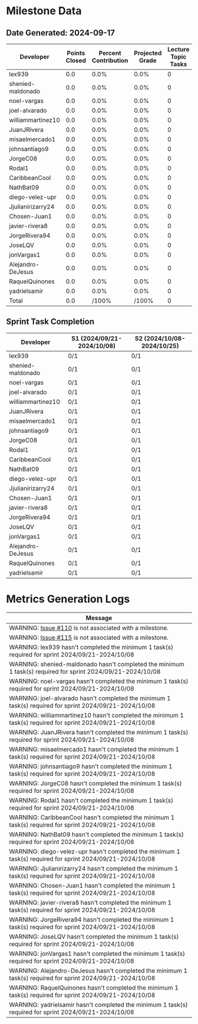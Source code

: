 # Milestone Data

## Date Generated: 2024-09-17
| Developer | Points Closed | Percent Contribution | Projected Grade | Lecture Topic Tasks |
| --------- | ------------- | -------------------- | --------------- | ------------------- |
| lex939 | 0.0 | 0.0% | 0.0% | 0 |
| shenied-maldonado | 0.0 | 0.0% | 0.0% | 0 |
| noel-vargas | 0.0 | 0.0% | 0.0% | 0 |
| joel-alvarado | 0.0 | 0.0% | 0.0% | 0 |
| williammartinez10 | 0.0 | 0.0% | 0.0% | 0 |
| JuanJRivera | 0.0 | 0.0% | 0.0% | 0 |
| misaelmercado1 | 0.0 | 0.0% | 0.0% | 0 |
| johnsantiago9 | 0.0 | 0.0% | 0.0% | 0 |
| JorgeC08 | 0.0 | 0.0% | 0.0% | 0 |
| Rodal1 | 0.0 | 0.0% | 0.0% | 0 |
| CaribbeanCool | 0.0 | 0.0% | 0.0% | 0 |
| NathBat09 | 0.0 | 0.0% | 0.0% | 0 |
| diego-velez-upr | 0.0 | 0.0% | 0.0% | 0 |
| Jjulianirizarry24 | 0.0 | 0.0% | 0.0% | 0 |
| Chosen-Juan1 | 0.0 | 0.0% | 0.0% | 0 |
| javier-rivera8 | 0.0 | 0.0% | 0.0% | 0 |
| JorgeRivera94 | 0.0 | 0.0% | 0.0% | 0 |
| JoseLQV | 0.0 | 0.0% | 0.0% | 0 |
| jonVargas1 | 0.0 | 0.0% | 0.0% | 0 |
| Alejandro-DeJesus | 0.0 | 0.0% | 0.0% | 0 |
| RaquelQuinones | 0.0 | 0.0% | 0.0% | 0 |
| yadrielsamir | 0.0 | 0.0% | 0.0% | 0 |
| Total | 0.0 | /100% | /100% | 0 |


## Sprint Task Completion

| Developer | S1 (2024/09/21-2024/10/08) | S2 (2024/10/08-2024/10/25) |
|---|---|---|
| lex939 | 0/1 | 0/1 |
| shenied-maldonado | 0/1 | 0/1 |
| noel-vargas | 0/1 | 0/1 |
| joel-alvarado | 0/1 | 0/1 |
| williammartinez10 | 0/1 | 0/1 |
| JuanJRivera | 0/1 | 0/1 |
| misaelmercado1 | 0/1 | 0/1 |
| johnsantiago9 | 0/1 | 0/1 |
| JorgeC08 | 0/1 | 0/1 |
| Rodal1 | 0/1 | 0/1 |
| CaribbeanCool | 0/1 | 0/1 |
| NathBat09 | 0/1 | 0/1 |
| diego-velez-upr | 0/1 | 0/1 |
| Jjulianirizarry24 | 0/1 | 0/1 |
| Chosen-Juan1 | 0/1 | 0/1 |
| javier-rivera8 | 0/1 | 0/1 |
| JorgeRivera94 | 0/1 | 0/1 |
| JoseLQV | 0/1 | 0/1 |
| jonVargas1 | 0/1 | 0/1 |
| Alejandro-DeJesus | 0/1 | 0/1 |
| RaquelQuinones | 0/1 | 0/1 |
| yadrielsamir | 0/1 | 0/1 |
# Metrics Generation Logs

| Message |
| ------- |
| WARNING: [Issue #110](https://github.com/uprm-inso4116-2024-2025-s1/semester-project-saferum/issues/110) is not associated with a milestone. |
| WARNING: [Issue #115](https://github.com/uprm-inso4116-2024-2025-s1/semester-project-saferum/issues/115) is not associated with a milestone. |
| WARNING: lex939 hasn't completed the minimum 1 task(s) required for sprint 2024/09/21-2024/10/08 |
| WARNING: shenied-maldonado hasn't completed the minimum 1 task(s) required for sprint 2024/09/21-2024/10/08 |
| WARNING: noel-vargas hasn't completed the minimum 1 task(s) required for sprint 2024/09/21-2024/10/08 |
| WARNING: joel-alvarado hasn't completed the minimum 1 task(s) required for sprint 2024/09/21-2024/10/08 |
| WARNING: williammartinez10 hasn't completed the minimum 1 task(s) required for sprint 2024/09/21-2024/10/08 |
| WARNING: JuanJRivera hasn't completed the minimum 1 task(s) required for sprint 2024/09/21-2024/10/08 |
| WARNING: misaelmercado1 hasn't completed the minimum 1 task(s) required for sprint 2024/09/21-2024/10/08 |
| WARNING: johnsantiago9 hasn't completed the minimum 1 task(s) required for sprint 2024/09/21-2024/10/08 |
| WARNING: JorgeC08 hasn't completed the minimum 1 task(s) required for sprint 2024/09/21-2024/10/08 |
| WARNING: Rodal1 hasn't completed the minimum 1 task(s) required for sprint 2024/09/21-2024/10/08 |
| WARNING: CaribbeanCool hasn't completed the minimum 1 task(s) required for sprint 2024/09/21-2024/10/08 |
| WARNING: NathBat09 hasn't completed the minimum 1 task(s) required for sprint 2024/09/21-2024/10/08 |
| WARNING: diego-velez-upr hasn't completed the minimum 1 task(s) required for sprint 2024/09/21-2024/10/08 |
| WARNING: Jjulianirizarry24 hasn't completed the minimum 1 task(s) required for sprint 2024/09/21-2024/10/08 |
| WARNING: Chosen-Juan1 hasn't completed the minimum 1 task(s) required for sprint 2024/09/21-2024/10/08 |
| WARNING: javier-rivera8 hasn't completed the minimum 1 task(s) required for sprint 2024/09/21-2024/10/08 |
| WARNING: JorgeRivera94 hasn't completed the minimum 1 task(s) required for sprint 2024/09/21-2024/10/08 |
| WARNING: JoseLQV hasn't completed the minimum 1 task(s) required for sprint 2024/09/21-2024/10/08 |
| WARNING: jonVargas1 hasn't completed the minimum 1 task(s) required for sprint 2024/09/21-2024/10/08 |
| WARNING: Alejandro-DeJesus hasn't completed the minimum 1 task(s) required for sprint 2024/09/21-2024/10/08 |
| WARNING: RaquelQuinones hasn't completed the minimum 1 task(s) required for sprint 2024/09/21-2024/10/08 |
| WARNING: yadrielsamir hasn't completed the minimum 1 task(s) required for sprint 2024/09/21-2024/10/08 |
